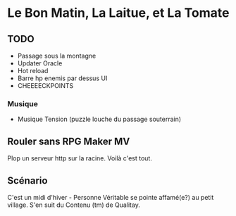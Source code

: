 # Le Bon Matin, La Laitue, et La Tomate

## TODO

* Passage sous la montagne
* Updater Oracle
* Hot reload
* Barre hp enemis par dessus UI
* CHEEEECKPOINTS

### Musique

* Musique Tension (puzzle louche du passage souterrain)

## Rouler sans RPG Maker MV

Plop un serveur http sur la racine. Voilà c'est tout.

## Scénario

C'est un midi d'hiver - Personne Véritable se pointe affamé(e?) au petit village.
S'en suit du Contenu (tm) de Qualitay.
